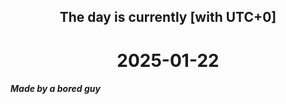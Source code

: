 <h2 align=center>The day is currently [with UTC+0]</h2>
<h1 align=center><!--TIME BEGIN-->2025-01-22<!--TIME END--></h1>
<h5>Made by a bored guy</h5>
